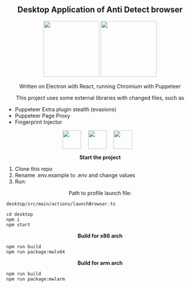 <h2 align="center">Desktop Application of Anti Detect browser</h2>
<p align="center">
    <img width="150px" src="https://upload.wikimedia.org/wikipedia/commons/thumb/9/91/Electron_Software_Framework_Logo.svg/1200px-Electron_Software_Framework_Logo.svg.png" />
    <img width="150px" src="https://www.svgrepo.com/show/354228/puppeteer.svg" />
</p>

<p align="center">
    Written on Electron with React, running Chromium with Puppeteer
</p>

<p align="center">
    This project uses some external libraries with changed files, such as
    <ul>
        <li>Puppeteer Extra plugin stealth (evasions)</li>
        <li>Puppeteer Page Proxy</li>
        <li>Fingerprint Injector</li>
    </ul>
</p>

<p align="center">
    <img align="center" style="margin-right: 15px" width="50px" src="https://upload.wikimedia.org/wikipedia/commons/thumb/9/91/Electron_Software_Framework_Logo.svg/1200px-Electron_Software_Framework_Logo.svg.png" alt="" />
    <img align="center" style="margin-right: 15px" width="50px" src="https://upload.wikimedia.org/wikipedia/commons/thumb/a/a7/React-icon.svg/2300px-React-icon.svg.png" alt="" />
    <img align="center" style="margin-right: 15px" height="50px" src="https://www.svgrepo.com/show/354228/puppeteer.svg" alt="" />
</p>

<p align="center"><b>Start the project</b>

<ol>
    <li>Clone this repo</li>
    <li>Rename .env.example to .env and change values</li>
    <li>Run:</li>
</ol>
</p>

<p align="center">
    Path to profile launch file:

    desktop/src/main/actions/launchBrowser.ts
</p>

    cd desktop
    npm i
    npm start

<p align="center"><b>Build for x86 arch</b></p>

    npm run build
    npm run package:mwlx64

<p align="center"><b>Build for arm arch</b></p>

    npm run build
    npm run package:mwlarm
